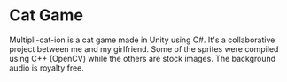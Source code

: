 # Cat Game
Multipli-cat-ion is a cat game made in Unity using C#. It's a collaborative project between me and my girlfriend. Some of the sprites were compiled using C++ (OpenCV) while the others are stock images. The background audio is royalty free.
